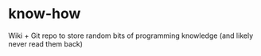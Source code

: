 # know-how
Wiki + Git repo to store random bits of programming knowledge (and likely never read them back)
